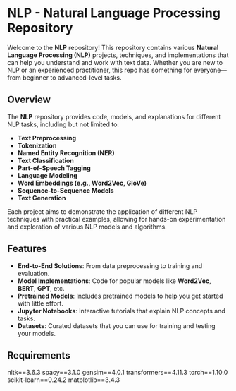 # NLP - Natural Language Processing Repository

Welcome to the **NLP** repository! This repository contains various **Natural Language Processing (NLP)** projects, techniques, and implementations that can help you understand and work with text data. Whether you are new to NLP or an experienced practitioner, this repo has something for everyone—from beginner to advanced-level tasks.

## Overview

The **NLP** repository provides code, models, and explanations for different NLP tasks, including but not limited to:

- **Text Preprocessing**
- **Tokenization**
- **Named Entity Recognition (NER)**
- **Text Classification**
- **Part-of-Speech Tagging**
- **Language Modeling**
- **Word Embeddings (e.g., Word2Vec, GloVe)**
- **Sequence-to-Sequence Models**
- **Text Generation**

Each project aims to demonstrate the application of different NLP techniques with practical examples, allowing for hands-on experimentation and exploration of various NLP models and algorithms.

## Features

- **End-to-End Solutions**: From data preprocessing to training and evaluation.
- **Model Implementations**: Code for popular models like **Word2Vec**, **BERT**, **GPT**, etc.
- **Pretrained Models**: Includes pretrained models to help you get started with little effort.
- **Jupyter Notebooks**: Interactive tutorials that explain NLP concepts and tasks.
- **Datasets**: Curated datasets that you can use for training and testing your models.

## Requirements
nltk==3.6.3
spacy==3.1.0
gensim==4.0.1
transformers==4.11.3
torch==1.10.0
scikit-learn==0.24.2
matplotlib==3.4.3

## 
